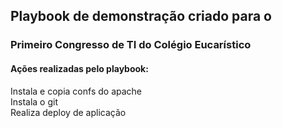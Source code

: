 ## Playbook de demonstração criado para o 
### Primeiro Congresso de TI do Colégio Eucarístico
#### Ações realizadas pelo playbook:

Instala e copia confs do apache<br>
Instala o git<br>
Realiza deploy de aplicação
